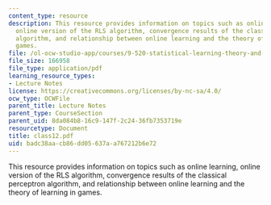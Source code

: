 ```yaml
---
content_type: resource
description: This resource provides information on topics such as online learning,
  online version of the RLS algorithm, convergence results of the classical perceptron
  algorithm, and relationship between online learning and the theory of learning in
  games.
file: /ol-ocw-studio-app/courses/9-520-statistical-learning-theory-and-applications-spring-2006/badc38aacb86dd05637aa767212b6e72_class12.pdf
file_size: 166958
file_type: application/pdf
learning_resource_types:
- Lecture Notes
license: https://creativecommons.org/licenses/by-nc-sa/4.0/
ocw_type: OCWFile
parent_title: Lecture Notes
parent_type: CourseSection
parent_uid: 8da084b8-16c9-147f-2c24-36fb7353719e
resourcetype: Document
title: class12.pdf
uid: badc38aa-cb86-dd05-637a-a767212b6e72
---
```

This resource provides information on topics such as online learning, online version of the RLS algorithm, convergence results of the classical perceptron algorithm, and relationship between online learning and the theory of learning in games.
